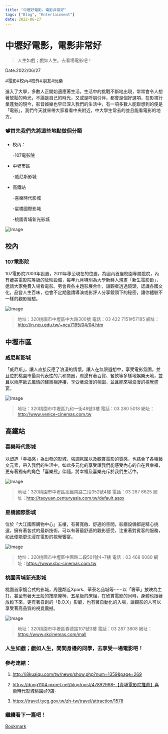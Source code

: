 ```yaml
---
title: "中壢好電影，電影非常好"
tags: ["Blog", "Entertainment"]
date: 2022-06-27
---
```


# 中壢好電影，電影非常好

> 人生如戲；戲如人生。去看場電影吧！

Date:2022/06/27



#電影#校內#校外#朋友#玩樂



進入了大學，多數人正開始適應著生活，生活中的挑戰不斷地出現，常常會令人想著放鬆的時光，不論是自己的時光，又或是呼朋引伴，都會是個好選項，在影視行業蓬勃的現今，影音娛樂也早已深入我們的生活中，有一項多數人能聯想到的便是「電影」，我們今天就來帶大家看看中央附近，中大學生常去的並且能看電影的地方。

### 📽首先我們先將這些地點做個分類

- 校內：

   -107電影院

- 中壢市區

   -威尼斯影城

- 高鐵站

   -喜樂時代影城

   -星橋國際影城

   -桃園青埔新光影城

![Image](https://raw.githubusercontent.com/NCU-FRESH/2024-blog/main/images/20240717_204833_image.jpg)

## 校內

### 107電影院

107電影院2003年設置，2011年移至現在的位置，為國內首座校園專屬戲院，內有媲美電影院等級的放映設備，每年九月特別為大學新鮮人規畫「新生電影節」，邀請大家免費入場看電影。另會與各主題影展合作，讓觀者透過鏡頭，認識各國文化，品嘗人生百味，也會不定期邀請導演或影評人分享鏡頭下的秘密，讓你體驗不一樣的觀影經驗。

![Image](https://raw.githubusercontent.com/NCU-FRESH/2024-blog/main/images/20240717_204838_image.jpg)

> 地址：320桃園市中壢區中大路300號
電話：03 422 7151#57195
網址：http://in.ncu.edu.tw/~ncu7195/04/04.htm

## 中壢市區

### 威尼斯影城

「威尼斯」，讓人直接反應了浪漫的情懷，讓人在無限遐想中，享受電影氛圍，並且位於桃園市最具代表性的六和商圈，周邊有著百貨、餐飲等多樣地娛樂天地，並且以兩座歐式風情的建築相連接，享受著浪漫的氛圍，並且能來場浪漫的視覺盛宴。

![Image](https://raw.githubusercontent.com/NCU-FRESH/2024-blog/main/images/20240717_204840_image.jpg)

> 地址：320桃園市中壢區九和一街48號3樓
電話：03 280 5018
網址：http://www.venice-cinemas.com.tw

## 高鐵站

### 喜樂時代影城

以塑造「幸福感」為出發的影城，強調氛圍以及觀賞電影的質感，也結合了各種藝文元素，帶入我們的生活中，如此多元化的享受讓我們能感受內心的自在與幸福，更有著獨有的角色「喜樂熊」伴隨，將幸福及喜樂充斥於我們生活中。

![Image](https://raw.githubusercontent.com/NCU-FRESH/2024-blog/main/images/20240717_204843_image.jpg)



> 地址：320桃園市中壢區高鐵南路二段352號4樓
電話：03 287 6625
網址：http://taoyuan.centuryasia.com.tw/default.aspx

### 星橋國際影城

位於「大江國際購物中心」五樓，有著寬敞、舒適的空間，影廳設備都是精心挑選，擁有著各式的最新技術，可以有著最舒適的觀影感受，注重著對賓客的服務，如此便能更沈浸在電影的視覺饗宴。

![Image](https://raw.githubusercontent.com/NCU-FRESH/2024-blog/main/images/20240717_204846_image.jpg)

> 地址：320桃園市中壢區中園路二段501號4~7樓
電話：03 468 0080
網址：https://www.sbc-cinemas.com.tw

### 桃園青埔新光影城

桃園首家複合式的影城，周邊鄰近Xpark、華泰名品城等⋯⋯以「奢華」放映為主打，甚至有著天王般的按摩座椅、五星級的床組，在欣賞電影的同時，身體也跟著放鬆下來，更有著自創的「B.O.X」影廳，也有著自動化的入場，讓觀影的人可以享受著高品質的視覺震撼。

![Image](https://raw.githubusercontent.com/NCU-FRESH/2024-blog/main/images/20240717_204848_image.jpg)

> 地址：320桃園市中壢區春德路107號3樓
電話：03 287 3808
網址：https://www.skcinemas.com/mall

### 人生如戲；戲如人生，問問身邊的同學，去享受一場電影吧！

### 參考連結：

1. http://i8kuaiqu.com/tw/news/show.php?num=1359&page=269

1. https://dong1104.pixnet.net/blog/post/47892998-【青埔電影院推薦】喜樂時代影城桃園a19店-

1. https://travel.tycg.gov.tw/zh-tw/travel/attraction/1578

### 繼續看下一篇吧！

[Bookmark](https://ncufresh.ncu.edu.tw/blog/fun/?postId=1e256623-1a1d-4cd0-a55d-31bc14b4f0f4)




